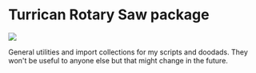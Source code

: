 # Turrican Rotary Saw package

![](https://turrican.uraanikaivos.com/rotarysawturrican.png)

General utilities and import collections for my scripts and doodads. They won't be useful to anyone else but that might change in the future.
